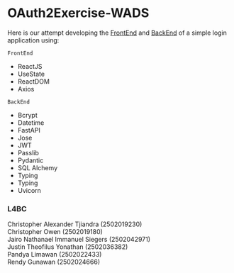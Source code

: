 # OAuth2Exercise-WADS

Here is our attempt developing the [FrontEnd](https://github.com/JugBones/OAuth2Exercise-WADS/tree/main/FrontEnd) and 
[BackEnd](https://github.com/JugBones/OAuth2Exercise-WADS/tree/main/BackEnd) of a simple login application using:

`FrontEnd`
- ReactJS
- UseState
- ReactDOM
- Axios

`BackEnd`
- Bcrypt
- Datetime
- FastAPI
- Jose
- JWT
- Passlib
- Pydantic
- SQL Alchemy
- Typing
- Typing
- Uvicorn

### L4BC

Christopher Alexander Tjiandra    (2502019230)\
Christopher Owen                  (2502019180)\
Jairo Nathanael Immanuel Siegers  (2502042971)\
Justin Theofilus Yonathan         (2502036382)\
Pandya Limawan                    (2502022433)\
Rendy Gunawan                     (2502024666)
